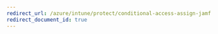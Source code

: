 ```yaml
---
redirect_url: /azure/intune/protect/conditional-access-assign-jamf
redirect_document_id: true
---
```

